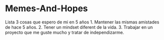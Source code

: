 # Memes-And-Hopes
Lista 3 cosas que espero de mi en 5 años 
    1. Mantener las mismas amistades de hace 5 años.
    2. Tener un mindset diferent de la vida. 
    3. Trabajar en un proyecto que me guste mucho y tratar de independizarme.
